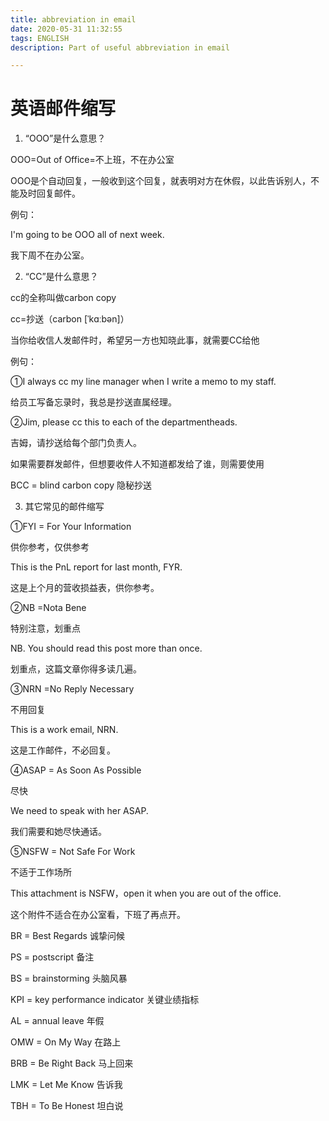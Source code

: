 ```yaml
---
title: abbreviation in email
date: 2020-05-31 11:32:55
tags: ENGLISH
description: Part of useful abbreviation in email

---
```


# 英语邮件缩写

1. “OOO”是什么意思？

OOO=Out of Office=不上班，不在办公室

OOO是个自动回复，一般收到这个回复，就表明对方在休假，以此告诉别人，不能及时回复邮件。

例句：

I'm going to be OOO all of next week.

我下周不在办公室。



2. “CC”是什么意思？

cc的全称叫做carbon copy

cc=抄送（carbon [ˈkɑːbən]）

当你给收信人发邮件时，希望另一方也知晓此事，就需要CC给他

例句：

①I always cc my line manager when I write a memo to my staff.

给员工写备忘录时，我总是抄送直属经理。

②Jim, please cc this to each of the departmentheads.

吉姆，请抄送给每个部门负责人。

如果需要群发邮件，但想要收件人不知道都发给了谁，则需要使用

BCC = blind carbon copy 隐秘抄送



3. 其它常见的邮件缩写

①FYI = For Your Information

供你参考，仅供参考

This is the PnL report for last month, FYR.

这是上个月的营收损益表，供你参考。

②NB =Nota Bene

特别注意，划重点

NB. You should read this post more than once.

划重点，这篇文章你得多读几遍。

③NRN =No Reply Necessary

不用回复

This is a work email, NRN.

这是工作邮件，不必回复。

④ASAP = As Soon As Possible

尽快

We need to speak with her ASAP.

我们需要和她尽快通话。

⑤NSFW = Not Safe For Work

不适于工作场所

This attachment is NSFW，open it when you are out of the office.

这个附件不适合在办公室看，下班了再点开。

BR = Best Regards 诚挚问候

PS = postscript 备注

BS = brainstorming 头脑风暴

KPI = key performance indicator 关键业绩指标

AL = annual leave 年假

OMW = On My Way 在路上

BRB = Be Right Back 马上回来

LMK = Let Me Know 告诉我

TBH = To Be Honest 坦白说
